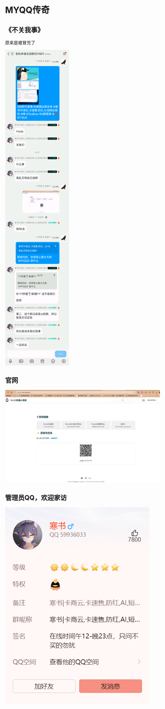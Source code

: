 # MYQQ传奇

## 《不关我事》

原来是被冒充了

![](/others/myqq/原来是被冒充了.png)

## 官网

![](/others/myqq/官网.png)

## 管理员QQ，欢迎家访

![](/others/myqq/QQ.png)
